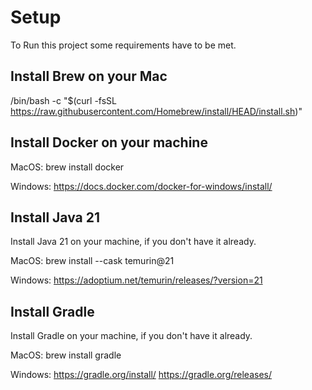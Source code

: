 # Setup
To Run this project some requirements have to be met.

## Install Brew on your Mac
/bin/bash -c "$(curl -fsSL https://raw.githubusercontent.com/Homebrew/install/HEAD/install.sh)"

## Install Docker on your machine
MacOS:
brew install docker

Windows:
https://docs.docker.com/docker-for-windows/install/

## Install Java 21
Install Java 21 on your machine, if you don't have it already.

MacOS:
brew install --cask temurin@21

Windows:
https://adoptium.net/temurin/releases/?version=21

## Install Gradle
Install Gradle on your machine, if you don't have it already.

MacOS:
brew install gradle

Windows:
https://gradle.org/install/
https://gradle.org/releases/

